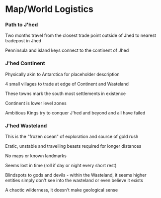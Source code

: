 # Map/World Logistics


### Path to J'hed

Two months travel from the closest trade point outside of Jhed to nearest tradepost in Jhed

Penninsula and island keys connect to the continent of Jhed

### J'hed Continent

Physically akin to Antarctica for placeholder description

4 small villages to trade at edge of Continent and Wasteland

These towns mark the south most settlements in existence

Continent is lower level zones

Ambitious Kings try to conquer J'hed and beyond and all have failed

### J'hed Wasteland

This is the "frozen ocean" of exploration and source of gold rush

Eratic, unstable and travelling beasts required for longer distances

No maps or known landmarks

Seems lost in time (roll if day or night every short rest)

Blindspots to gods and devils - within the Wasteland, it seems higher entities simply don't see into the wasteland or even believe it exists

A chaotic wilderness, it doesn't make geological sense